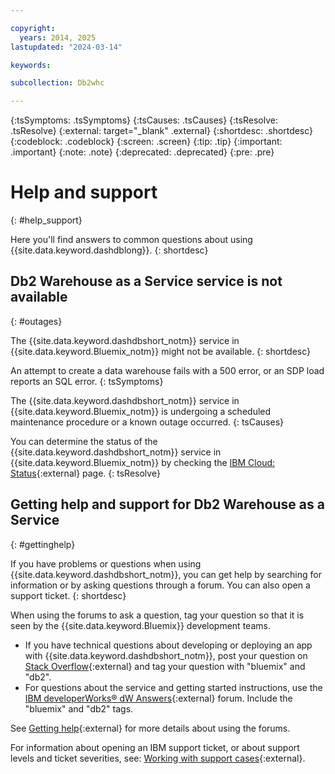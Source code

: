 ```yaml
---

copyright:
  years: 2014, 2025
lastupdated: "2024-03-14"

keywords:

subcollection: Db2whc

---
```


<!-- Attribute definitions --> 
{:tsSymptoms: .tsSymptoms} 
{:tsCauses: .tsCauses} 
{:tsResolve: .tsResolve} 
{:external: target="_blank" .external}
{:shortdesc: .shortdesc}
{:codeblock: .codeblock}
{:screen: .screen}
{:tip: .tip}
{:important: .important}
{:note: .note}
{:deprecated: .deprecated}
{:pre: .pre}

# Help and support
{: #help_support}

Here you'll find answers to common questions about using {{site.data.keyword.dashdblong}}.
{: shortdesc}

## Db2 Warehouse as a Service service is not available
{: #outages}

The {{site.data.keyword.dashdbshort_notm}} service in {{site.data.keyword.Bluemix_notm}} might not be available.
{: shortdesc}

An attempt to create a data warehouse fails with a 500 error, or an SDP load reports an SQL error.
{: tsSymptoms}

The {{site.data.keyword.dashdbshort_notm}} service in {{site.data.keyword.Bluemix_notm}} is undergoing a scheduled maintenance procedure or a known outage occurred.
{: tsCauses}

You can determine the status of the {{site.data.keyword.dashdbshort_notm}} service in {{site.data.keyword.Bluemix_notm}} by checking the [IBM Cloud: Status](https://cloud.ibm.com/status?selected=status){:external} page.
{: tsResolve}

<!-- * Status monitoring:
  * [All regions](https://console.eu-gb.bluemix.net/status?tags=platform,runtimes,services,ibm:yp:eu-gb,ibm:yp:eu-de,ibm:yp:us-south,ibm:yp:au-syd){:external} -->

## Getting help and support for Db2 Warehouse as a Service
{: #gettinghelp}

If you have problems or questions when using {{site.data.keyword.dashdbshort_notm}}, you can get help by searching for information or by asking questions through a forum. You can also open a support ticket.
{: shortdesc}

When using the forums to ask a question, tag your question so that it is seen by the {{site.data.keyword.Bluemix}} development teams.

* If you have technical questions about developing or deploying an app with {{site.data.keyword.dashdbshort_notm}}, post your question on [Stack Overflow](http://stackoverflow.com/search?q=dashdb+bluemix){:external} and tag your question with "bluemix" and "db2".
* For questions about the service and getting started instructions, use the [IBM developerWorks® dW Answers](https://developer.ibm.com/answers/topics/dashdb/?smartspace=bluemix){:external} forum. Include the "bluemix" and "db2" tags.

See [Getting help](/docs/get-support?topic=get-support-getting-customer-support){:external} for more details about using the forums.

For information about opening an IBM support ticket, or about support levels and ticket severities, see: [Working with support cases](/docs/get-support?topic=get-support-open-case#open-case){:external}.



